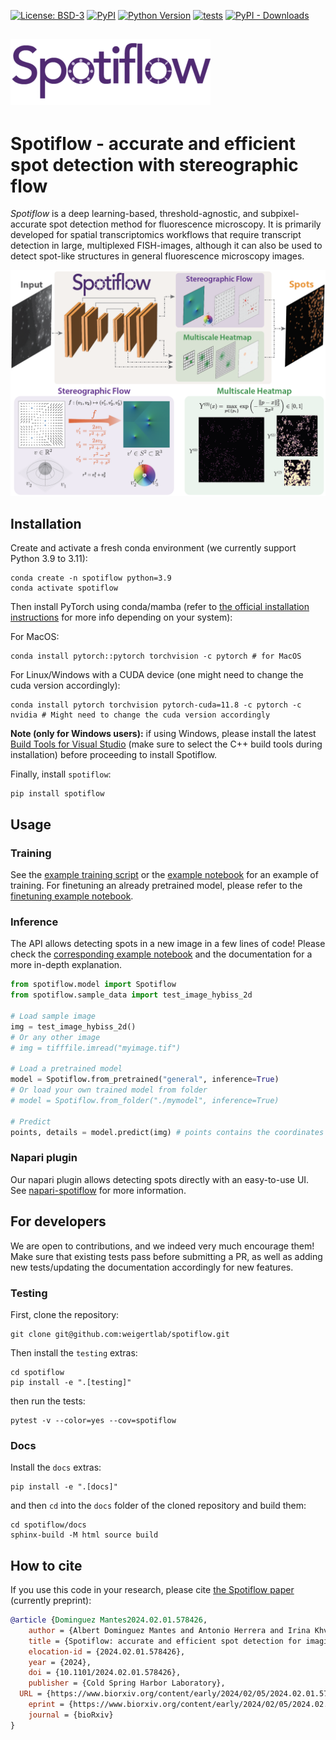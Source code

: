 [![License: BSD-3](https://img.shields.io/badge/License-BSD3-blue.svg)](https://www.gnu.org/licenses/bsd3)
[![PyPI](https://img.shields.io/pypi/v/spotiflow.svg?color=green)](https://pypi.org/project/spotiflow)
[![Python Version](https://img.shields.io/pypi/pyversions/spotiflow.svg?color=green)](https://python.org)
[![tests](https://github.com/weigertlab/spotiflow/workflows/tests/badge.svg)](https://github.com/weigertlab/spotiflow/actions)
[![PyPI - Downloads](https://img.shields.io/pypi/dm/spotiflow)](https://pypistats.org/packages/spotiflow)

![Logo](artwork/spotiflow_logo.png)
---




# Spotiflow - accurate and efficient spot detection with stereographic flow

*Spotiflow* is a deep learning-based, threshold-agnostic, and subpixel-accurate spot detection method for fluorescence microscopy. It is primarily developed for spatial transcriptomics workflows that require transcript detection in large, multiplexed FISH-images, although it can also be used to detect spot-like structures in general fluorescence microscopy images.

![Overview](artwork/overview.png)

## Installation
Create and activate a fresh conda environment (we currently support Python 3.9 to 3.11):

```console
conda create -n spotiflow python=3.9
conda activate spotiflow
```

Then install PyTorch using conda/mamba (refer to [the official installation instructions](https://pytorch.org/get-started/locally/) for more info depending on your system):

For MacOS:
```console
conda install pytorch::pytorch torchvision -c pytorch # for MacOS
```

For Linux/Windows with a CUDA device (one might need to change the cuda version accordingly):
```console
conda install pytorch torchvision pytorch-cuda=11.8 -c pytorch -c nvidia # Might need to change the cuda version accordingly
```

**Note (only for Windows users):** if using Windows, please install the latest [Build Tools for Visual Studio](https://visualstudio.microsoft.com/downloads/#build-tools-for-visual-studio-2022) (make sure to select the C++ build tools during installation) before proceeding to install Spotiflow.


Finally, install `spotiflow`:

```console
pip install spotiflow
```


## Usage

### Training
See the [example training script](scripts/train.py) or the [example notebook](examples/1_train.ipynb) for an example of training. For finetuning an already pretrained model, please refer to the [finetuning example notebook](examples/3_finetune.ipynb).

### Inference

The API allows detecting spots in a new image in a few lines of code! Please check the [corresponding example notebook](examples/02_inference.ipynb) and the documentation for a more in-depth explanation.

```python
from spotiflow.model import Spotiflow
from spotiflow.sample_data import test_image_hybiss_2d

# Load sample image
img = test_image_hybiss_2d()
# Or any other image
# img = tifffile.imread("myimage.tif")

# Load a pretrained model
model = Spotiflow.from_pretrained("general", inference=True)
# Or load your own trained model from folder
# model = Spotiflow.from_folder("./mymodel", inference=True)

# Predict
points, details = model.predict(img) # points contains the coordinates of the detected spots, the attributes 'heatmap' and 'flow' of `details` contains the predicted full resolution heatmap and the prediction of the stereographic flow respectively (access them by `details.heatmap` or `details.flow`).
```

### Napari plugin
Our napari plugin allows detecting spots directly with an easy-to-use UI. See [napari-spotiflow](https://github.com/weigertlab/napari-spotiflow) for more information.


## For developers

We are open to contributions, and we indeed very much encourage them! Make sure that existing tests pass before submitting a PR, as well as adding new tests/updating the documentation accordingly for new features.

### Testing

First, clone the repository:
```console
git clone git@github.com:weigertlab/spotiflow.git
```

Then install the `testing` extras:

```console
cd spotiflow
pip install -e ".[testing]"
```

then run the tests:

```console
pytest -v --color=yes --cov=spotiflow
```

### Docs

Install the `docs` extras:

```console
pip install -e ".[docs]"
```

and then `cd` into the `docs` folder of the cloned repository and build them:
```console
cd spotiflow/docs
sphinx-build -M html source build
```

## How to cite
If you use this code in your research, please cite [the Spotiflow paper](https://doi.org/10.1101/2024.02.01.578426) (currently preprint):

```bibtex
@article {Dominguez Mantes2024.02.01.578426,
	author = {Albert Dominguez Mantes and Antonio Herrera and Irina Khven and Anjalie Schlaeppi and Eftychia Kyriacou and Georgios Tsissios and Can Aztekin and Joachim Ligner and Gioele La Manno and Martin Weigert},
	title = {Spotiflow: accurate and efficient spot detection for imaging-based spatial transcriptomics with stereographic flow regression},
	elocation-id = {2024.02.01.578426},
	year = {2024},
	doi = {10.1101/2024.02.01.578426},
	publisher = {Cold Spring Harbor Laboratory},
  URL = {https://www.biorxiv.org/content/early/2024/02/05/2024.02.01.578426},
	eprint = {https://www.biorxiv.org/content/early/2024/02/05/2024.02.01.578426.full.pdf},
	journal = {bioRxiv}
}
```
